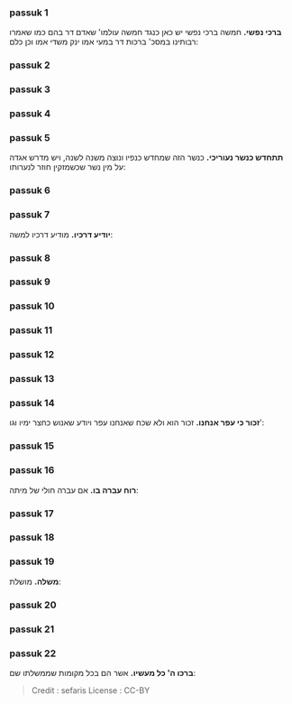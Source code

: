 
### passuk 1
<b>ברכי נפשי.</b> חמשה ברכי נפשי יש כאן כנגד חמשה עולמו' שאדם דר בהם כמו שאמרו רבותינו במסכ' ברכות דר במעי אמו ינק משדי אמו וכן כלם:

### passuk 2

### passuk 3

### passuk 4

### passuk 5
<b>תתחדש כנשר נעוריכי.</b> כנשר הזה שמחדש כנפיו ונוצה משנה לשנה, ויש מדרש אגדה על מין נשר שכשמזקין חוזר לנערותו:

### passuk 6

### passuk 7
<b>יודיע דרכיו.</b> מודיע דרכיו למשה:

### passuk 8

### passuk 9

### passuk 10

### passuk 11

### passuk 12

### passuk 13

### passuk 14
<b>זכור כי עפר אנחנו.</b> זכור הוא ולא שכח שאנחנו עפר ויודע שאנוש כחצר ימיו וגו':

### passuk 15

### passuk 16
<b>רוח עברה בו.</b> אם עברה חולי של מיתה:

### passuk 17

### passuk 18

### passuk 19
<b>משלה.</b> מושלת:

### passuk 20

### passuk 21

### passuk 22
<b>ברכו ה' כל מעשיו.</b> אשר הם בכל מקומות שממשלתו שם:

>Credit : sefaris
>License : CC-BY